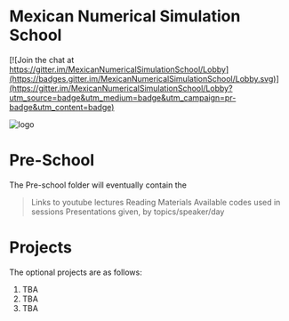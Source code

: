 # Mexican Numerical Simulation School

[![Join the chat at https://gitter.im/MexicanNumericalSimulationSchool/Lobby](https://badges.gitter.im/MexicanNumericalSimulationSchool/Lobby.svg)](https://gitter.im/MexicanNumericalSimulationSchool/Lobby?utm_source=badge&utm_medium=badge&utm_campaign=pr-badge&utm_content=badge)

![logo](http://iac.edu.mx/mexsimschool/files/2016/08/logo.website.jpg)

# Pre-School

The Pre-school folder will eventually contain the 

 > Links to youtube lectures
 > Reading Materials
 > Available codes used in sessions
 > Presentations given, by topics/speaker/day
 
 # Projects 
 
 The optional projects are as follows:
 
 1. TBA
 2. TBA
 3. TBA
 
